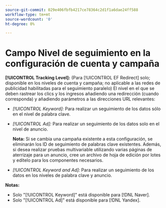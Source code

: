 ```yaml
---
source-git-commit: 029e406fbfb4217ce78364c2d1f1a6dae24ff588
workflow-type: tm+mt
source-wordcount: '0'
ht-degree: 0%

---
```

# Campo Nivel de seguimiento en la configuración de cuenta y campaña

**[!UICONTROL Tracking Level]:** (Para [!UICONTROL EF Redirect] solo; disponible en los niveles de cuenta y campaña; no aplicable a las redes de publicidad habilitadas para el seguimiento paralelo) El nivel en el que se deben rastrear los clics y los ingresos añadiendo una redirección (cuando corresponda) y añadiendo parámetros a las direcciones URL relevantes:

* *[!UICONTROL Keyword]:* Para realizar un seguimiento de los datos sólo en el nivel de palabra clave.

* *[!UICONTROL Ad]:* Para realizar un seguimiento de los datos solo en el nivel de anuncio.

   **Nota:** Si se cambia una campaña existente a esta configuración, se eliminarán los ID de seguimiento de palabras clave existentes. Además, si desea realizar pruebas multivariable utilizando varias páginas de aterrizaje para un anuncio, cree un archivo de hoja de edición por lotes y edítelo para los componentes necesarios.

* *[!UICONTROL Keyword and Ad]:* Para realizar un seguimiento de los datos en los niveles de palabra clave y anuncio.

**Notas:**

* Solo &quot;[!UICONTROL Keyword]&quot; está disponible para [!DNL Naver].
* Solo &quot;[!UICONTROL Ad]&quot; está disponible para [!DNL Yandex].
